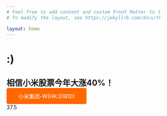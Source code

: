 ```yaml
---
# Feel free to add content and custom Front Matter to this file.
# To modify the layout, see https://jekyllrb.com/docs/themes/#overriding-theme-defaults

layout: home
---
```


  <div class="container">
    <div class="sub0">
      <h1 class="title">
        :)
      </h1>
      <h2 class="subtitle">
        相信小米股票今年大涨40%！
      </h2>
      <div class="links">
        <a
          href="https://xueqiu.com/S/01810"
          target="_blank"
          class="button--orange"
        >
          小米集团-W(HK:01810)
        </a>
      </div>
    </div>
    <div class="sub1">37.5
  </div>
  </div>

<style>
html {
  font-family: 'Source Sans Pro', -apple-system, BlinkMacSystemFont, 'Segoe UI',
    Roboto, 'Helvetica Neue', Arial, sans-serif;
  font-size: 16px;
  word-spacing: 1px;
  -ms-text-size-adjust: 100%;
  -webkit-text-size-adjust: 100%;
  -moz-osx-font-smoothing: grayscale;
  -webkit-font-smoothing: antialiased;
  box-sizing: border-box;
}

*,
*:before,
*:after {
  box-sizing: border-box;
  margin: 0;
}

.button--orange {
  display: inline-block;
  border-radius: 4px;
  border: 1px solid #ff6700;
  color: #fff;
  background-color: #ff6700;
  text-decoration: none;
  padding: 10px 30px;
}

.button--orange:hover {
  color: #ff6700;
  border: 1px solid #ff6700;
  background-color: #fff;
}

.button--grey {
  display: inline-block;
  border-radius: 4px;
  border: 1px solid #35495e;
  color: #35495e;
  text-decoration: none;
  padding: 10px 30px;
  margin-left: 15px;
}

.button--grey:hover {
  color: #fff;
  background-color: #35495e;
}
</style>
